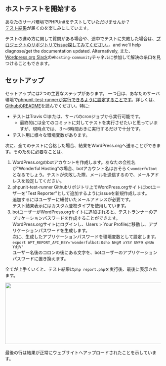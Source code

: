 ## ホストテストを開始する
あなたのサーバ環境でPHPUnitをテストしていただけませんか？  
[テスト結果](https://make.wordpress.org/hosting/test-results/)が届くのを楽しみにしています。

テストの進め方に関して質問がある場合や、途中でテストに失敗した場合は、[プロジェクトのリポジトリでissue探してみてください。](https://github.com/wordpress/phpunit-test-runner/issues)。and we’ll help diagnose/get the documentation updated. Alternatively, また、[Wordpress.org Slack](https://make.wordpress.org/chat/)の`#hosting-community`チャネルに参加して解決の糸口を見つけることもできます。

## セットアップ
セットアップには2つの主要なステップがあります。
一つ目は、あなたのサーバ環境で[phpunit-test-runnerが実行できるように設定することです](https://github.com/wordpress/phpunit-test-runner)。詳しくは、[GithubのREADME](https://github.com/WordPress/phpunit-test-runner/blob/master/README.md)を読んでください。特に:

* テストはTravis CIまたは、サーバのcronジョブから実行可能です。
    * 最終的には全てのコミットに対してテストを実行させたいと思っていますが、現時点では、３〜6時間おきに実行するだけで十分です。
* テスト用に様々な環境変数があります。

次に、全てのテストに合格した場合、結果をWordPress.orgへ送ることができます。そのために必要なことは、

1. WordPress.orgのbotアカウントを作成します。あなたの会社名が"Wonderful Hosting"の場合、botアカウント名はおそらく`wonderfulbot`となるでしょう。テストが失敗した際、メールを送信するので、メールアドレスを設定してください。
2. phpunit-test-runner Githubリポジトリ上でWordPress.orgサイトにbotユーザーを"Test Reporter"として追加するようにissueを新規作成します。  
追加するにはユーザーに紐付いたメールアドレスが必要です。  
テスト結果表示にはカスタム登校タイプを使用しています。
3. botユーザーがWordPress.orgサイトに追加されると、テストランナーのアプリケーションパスワードを作成することができます。  
WordPress.orgサイトにログインし、Users > Your Profileに移動し、アプリケーションパスワードを生成します。  
次に、生成したアプリケーションパスワードを環境変数として設定します。  
`export WPT_REPORT_API_KEY='wonderfulbot:Osho NHgM xYSY UWF9 qNUn YdjV'`  
ユーザー名後のコロンの後にある文字を、botユーザーのアプリケーションパスワードに置き換えます。

全てが上手くいくと、テスト結果は`php report.php`を実行後、最後に表示されます。  

<img data-attachment-id="244" data-permalink="https://make.wordpress.org/hosting/test-results-getting-started/2017-08-24-at-2-25-pm/#main" data-orig-file="https://i0.wp.com/make.wordpress.org/hosting/files/2017/08/2017-08-24-at-2.25-PM.png?fit=913%2C279&amp;ssl=1" data-orig-size="913,279" data-comments-opened="1" data-image-meta="{&quot;aperture&quot;:&quot;0&quot;,&quot;credit&quot;:&quot;&quot;,&quot;camera&quot;:&quot;&quot;,&quot;caption&quot;:&quot;&quot;,&quot;created_timestamp&quot;:&quot;0&quot;,&quot;copyright&quot;:&quot;&quot;,&quot;focal_length&quot;:&quot;0&quot;,&quot;iso&quot;:&quot;0&quot;,&quot;shutter_speed&quot;:&quot;0&quot;,&quot;title&quot;:&quot;&quot;,&quot;orientation&quot;:&quot;0&quot;}" data-image-title="2017-08-24 at 2.25 PM" data-image-description="" data-medium-file="https://i0.wp.com/make.wordpress.org/hosting/files/2017/08/2017-08-24-at-2.25-PM.png?fit=300%2C92&amp;ssl=1" data-large-file="https://i0.wp.com/make.wordpress.org/hosting/files/2017/08/2017-08-24-at-2.25-PM.png?fit=776%2C237&amp;ssl=1" class="alignnone size-full wp-image-244" src="https://i0.wp.com/make.wordpress.org/hosting/files/2017/08/2017-08-24-at-2.25-PM.png?resize=776%2C237&amp;ssl=1" alt="" width="647" height="198" srcset="https://i0.wp.com/make.wordpress.org/hosting/files/2017/08/2017-08-24-at-2.25-PM.png?w=913&amp;ssl=1 913w, https://i0.wp.com/make.wordpress.org/hosting/files/2017/08/2017-08-24-at-2.25-PM.png?resize=300%2C92&amp;ssl=1 300w, https://i0.wp.com/make.wordpress.org/hosting/files/2017/08/2017-08-24-at-2.25-PM.png?resize=768%2C235&amp;ssl=1 768w" sizes="(max-width: 776px) 100vw, 776px">      
<br>
<br>
最後の行は結果が正常にウェブサイトへアップロードされたことを示しています。